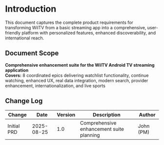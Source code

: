 # Introduction

This document captures the complete product requirements for transforming WilTV from a basic streaming app into a comprehensive, user-friendly platform with personalized features, enhanced discoverability, and international reach.

## Document Scope

**Comprehensive enhancement suite for the WilTV Android TV streaming application**  
**Covers:** 8 coordinated epics delivering watchlist functionality, continue watching, enhanced UX, real data integration, modern search, provider enhancement, internationalization, and live sports

## Change Log

| Change | Date | Version | Description | Author |
|--------|------|---------|-------------|--------|
| Initial PRD | 2025-08-25 | 1.0 | Comprehensive enhancement suite planning | John (PM) |
